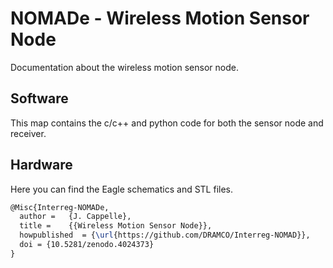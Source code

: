 # NOMADe - Wireless Motion Sensor Node
 Documentation about the wireless motion sensor node.

## Software
 This map contains the c/c++ and python code for both the sensor node and receiver.
 
## Hardware
 Here you can find the Eagle schematics and STL files.

```LaTex
@Misc{Interreg-NOMADe,
  author =   {J. Cappelle},
  title =    {{Wireless Motion Sensor Node}},
  howpublished  = {\url{https://github.com/DRAMCO/Interreg-NOMAD}},
  doi = {10.5281/zenodo.4024373}
}
```
